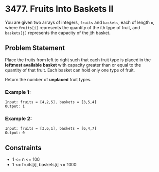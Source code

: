 
# 3477. Fruits Into Baskets II

You are given two arrays of integers, `fruits` and `baskets`, each of length `n`, where `fruits[i]` represents the quantity of the ith type of fruit, and `baskets[j]` represents the capacity of the jth basket.

## Problem Statement

Place the fruits from left to right such that each fruit type is placed in the **leftmost available basket** with capacity greater than or equal to the quantity of that fruit. Each basket can hold only one type of fruit.

Return the number of **unplaced** fruit types.

### Example 1:

```
Input: fruits = [4,2,5], baskets = [3,5,4]
Output: 1
```

### Example 2:

```
Input: fruits = [3,6,1], baskets = [6,4,7]
Output: 0
```

## Constraints

- 1 <= n <= 100
- 1 <= fruits[i], baskets[i] <= 1000
